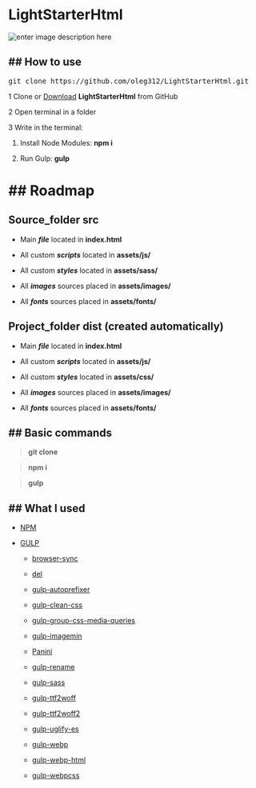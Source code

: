 # LightStarterHtml

![enter image description here](https://i.imgur.com/jUBbBD9.png)

## ## How to use

<pre>git clone https://github.com/oleg312/LightStarterHtml.git</pre>

1 Clone or <a  href="https://github.com/oleg312/LightStarterHtml/archive/main.zip">Download</a>  **LightStarterHtml** from GitHub

2 Open terminal in a folder

3 Write in the terminal:

   1) Install Node Modules: **npm i**<br>

   2) Run Gulp: **gulp**

# ## Roadmap

## Source_folder **src**

- Main **_file_** located in **index.html**

- All custom **_scripts_** located in **assets/js/**

- All custom **_styles_** located in **assets/sass/**

- All **_images_** sources placed in **assets/images/**

- All **_fonts_** sources placed in **assets/fonts/**

## Project_folder **dist** (created automatically)

- Main **_file_** located in **index.html**

- All custom **_scripts_** located in **assets/js/**

- All custom **_styles_** located in **assets/css/**

- All **_images_** sources placed in **assets/images/**

- All **_fonts_** sources placed in **assets/fonts/**

## ## Basic commands

> **git clone**

> **npm i**

> **gulp**

## ## What I used

-  <a  href="https://www.npmjs.com/">NPM</a>

-  <a  href="https://gulpjs.com/">GULP</a>

	-  <a  href="https://www.npmjs.com/package/browser-sync">browser-sync</a>

	-  <a  href="https://www.npmjs.com/package/del">del</a>

	-  <a  href="https://www.npmjs.com/package/gulp-autoprefixer">gulp-autoprefixer</a>

	-  <a  href="https://www.npmjs.com/package/gulp-clean-css">gulp-clean-css</a>

	-  <a  href="https://www.npmjs.com/package/gulp-group-css-media-queries">gulp-group-css-media-queries</a>

	-  <a  href="https://www.npmjs.com/package/gulp-imagemin">gulp-imagemin</a>

	-  <a  href="https://www.npmjs.com/package/panini">Panini</a>

	-  <a  href="https://www.npmjs.com/package/gulp-rename">gulp-rename</a>

	-  <a  href="https://www.npmjs.com/package/gulp-sass">gulp-sass</a>

	-  <a  href="https://www.npmjs.com/package/gulp-ttf2woff">gulp-ttf2woff</a>

	-  <a  href="https://www.npmjs.com/package/gulp-ttf2woff2">gulp-ttf2woff2</a>

	-  <a  href="https://www.npmjs.com/package/gulp-uglify-es">gulp-uglify-es</a>

	-  <a  href="https://www.npmjs.com/package/gulp-webp">gulp-webp</a>

	-  <a  href="https://www.npmjs.com/package/gulp-webp-html">gulp-webp-html</a>

	-  <a  href="https://www.npmjs.com/package/gulp-webpcss">gulp-webpcss</a>
